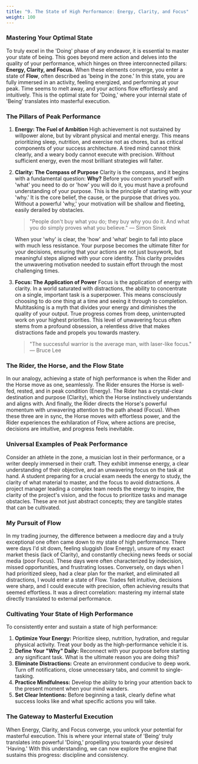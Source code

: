 ```yaml
---
title: "9. The State of High Performance: Energy, Clarity, and Focus"
weight: 100
---
```


### Mastering Your Optimal State

To truly excel in the 'Doing' phase of any endeavor, it is essential to master your state of being. This goes beyond mere action and delves into the quality of your performance, which hinges on three interconnected pillars: **Energy, Clarity, and Focus.** When these elements converge, you enter a state of **Flow**, often described as 'being in the zone.' In this state, you are fully immersed in an activity, feeling energized, and performing at your peak. Time seems to melt away, and your actions flow effortlessly and intuitively. This is the optimal state for 'Doing,' where your internal state of 'Being' translates into masterful execution.

### The Pillars of Peak Performance

1.  **Energy: The Fuel of Ambition**
    High achievement is not sustained by willpower alone, but by vibrant physical and mental energy. This means prioritizing sleep, nutrition, and exercise not as chores, but as critical components of your success architecture. A tired mind cannot think clearly, and a weary body cannot execute with precision. Without sufficient energy, even the most brilliant strategies will falter.

2.  **Clarity: The Compass of Purpose**
    Clarity is the compass, and it begins with a fundamental question: **Why?** Before you concern yourself with 'what' you need to do or 'how' you will do it, you must have a profound understanding of your purpose. This is the principle of starting with your 'why.' It is the core belief, the cause, or the purpose that drives you. Without a powerful 'why,' your motivation will be shallow and fleeting, easily derailed by obstacles.

    > "People don't buy what you do; they buy why you do it. And what you do simply proves what you believe."
    > — Simon Sinek

    When your 'why' is clear, the 'how' and 'what' begin to fall into place with much less resistance. Your purpose becomes the ultimate filter for your decisions, ensuring that your actions are not just busywork, but meaningful steps aligned with your core identity. This clarity provides the unwavering motivation needed to sustain effort through the most challenging times.

3.  **Focus: The Application of Power**
    Focus is the application of energy with clarity. In a world saturated with distractions, the ability to concentrate on a single, important task is a superpower. This means consciously choosing to do one thing at a time and seeing it through to completion. Multitasking is a myth that divides your energy and diminishes the quality of your output. True progress comes from deep, uninterrupted work on your highest priorities. This level of unwavering focus often stems from a profound obsession, a relentless drive that makes distractions fade and propels you towards mastery.

    > "The successful warrior is the average man, with laser-like focus."
    > — Bruce Lee

### The Rider, the Horse, and the Flow State

In our analogy, achieving a state of high performance is when the Rider and the Horse move as one, seamlessly. The Rider ensures the Horse is well-fed, rested, and in peak condition (Energy). The Rider has a crystal-clear destination and purpose (Clarity), which the Horse instinctively understands and aligns with. And finally, the Rider directs the Horse's powerful momentum with unwavering attention to the path ahead (Focus). When these three are in sync, the Horse moves with effortless power, and the Rider experiences the exhilaration of Flow, where actions are precise, decisions are intuitive, and progress feels inevitable.

### Universal Examples of Peak Performance

Consider an athlete in the zone, a musician lost in their performance, or a writer deeply immersed in their craft. They exhibit immense energy, a clear understanding of their objective, and an unwavering focus on the task at hand. A student preparing for a crucial exam needs the energy to study, the clarity of what material to master, and the focus to avoid distractions. A project manager leading a complex team needs the energy to inspire, the clarity of the project's vision, and the focus to prioritize tasks and manage obstacles. These are not just abstract concepts; they are tangible states that can be cultivated.

### My Pursuit of Flow

In my trading journey, the difference between a mediocre day and a truly exceptional one often came down to my state of high performance. There were days I'd sit down, feeling sluggish (low Energy), unsure of my exact market thesis (lack of Clarity), and constantly checking news feeds or social media (poor Focus). These days were often characterized by indecision, missed opportunities, and frustrating losses. Conversely, on days when I had prioritized sleep, had a clear plan for the market, and eliminated all distractions, I would enter a state of Flow. Trades felt intuitive, decisions were sharp, and I could execute with precision, often achieving results that seemed effortless. It was a direct correlation: mastering my internal state directly translated to external performance.

### Cultivating Your State of High Performance

To consistently enter and sustain a state of high performance:

1.  **Optimize Your Energy:** Prioritize sleep, nutrition, hydration, and regular physical activity. Treat your body as the high-performance vehicle it is.
2.  **Define Your "Why" Daily:** Reconnect with your purpose before starting any significant task. What is the ultimate reason you are doing this?
3.  **Eliminate Distractions:** Create an environment conducive to deep work. Turn off notifications, close unnecessary tabs, and commit to single-tasking.
4.  **Practice Mindfulness:** Develop the ability to bring your attention back to the present moment when your mind wanders.
5.  **Set Clear Intentions:** Before beginning a task, clearly define what success looks like and what specific actions you will take.

### The Gateway to Masterful Execution

When Energy, Clarity, and Focus converge, you unlock your potential for masterful execution. This is where your internal state of 'Being' truly translates into powerful 'Doing,' propelling you towards your desired 'Having.' With this understanding, we can now explore the engine that sustains this progress: discipline and consistency.


